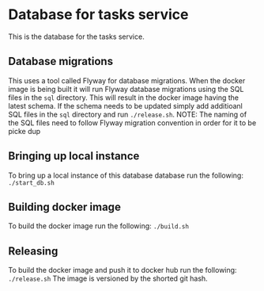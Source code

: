 # Database for tasks service

This is the database for the tasks service.

## Database migrations 
This uses a tool called Flyway for database migrations. 
When the docker image is being built it will run Flyway database migrations using the SQL files in the `sql` directory.
This will result in the docker image having the latest schema. If the schema needs to be updated simply add additioanl SQL files in the `sql` directory and run `./release.sh`. NOTE: The naming of the SQL files need to follow Flyway migration convention in order for it to be picke dup 

## Bringing up local instance
To bring up a local instance of this database database run the following: `./start_db.sh`

## Building docker image
To build the docker image run the following: `./build.sh`

## Releasing
To build the docker image and push it to docker hub run the following: `./release.sh`
The image is versioned by the shorted git hash.
